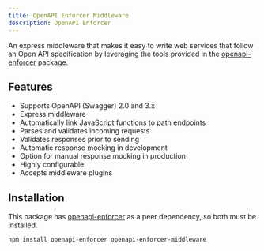 ```yaml
---
title: OpenAPI Enforcer Middleware
description: OpenAPI Enforcer
---
```


An express middleware that makes it easy to write web services that follow an Open API specification by leveraging the tools provided in the [openapi-enforcer](https://www.npmjs.com/package/openapi-enforcer) package.

## Features

- Supports OpenAPI (Swagger) 2.0 and 3.x
- Express middleware
- Automatically link JavaScript functions to path endpoints
- Parses and validates incoming requests
- Validates responses prior to sending
- Automatic response mocking in development
- Option for manual response mocking in production
- Highly configurable
- Accepts middleware plugins

## Installation

This package has [openapi-enforcer](https://www.npmjs.com/package/openapi-enforcer) as a peer dependency, so both must be installed.

```bash
npm install openapi-enforcer openapi-enforcer-middleware
```
